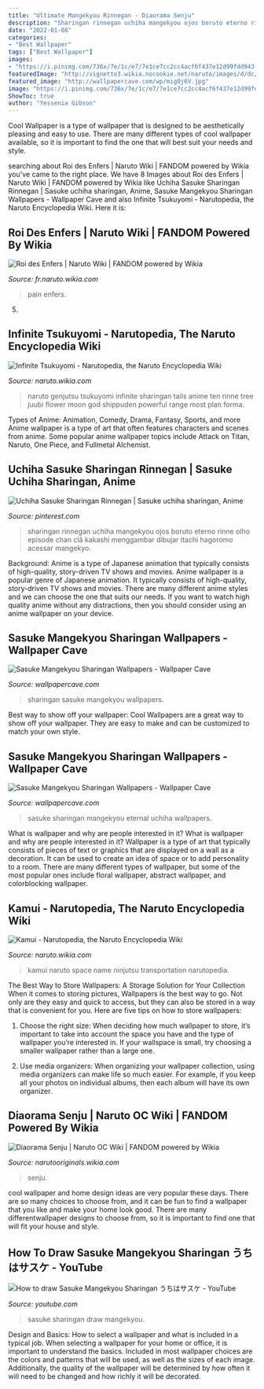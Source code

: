```yaml
---
title: "Ultimate Mangekyou Rinnegan - Diaorama Senju"
description: "Sharingan rinnegan uchiha mangekyou ojos boruto eterno rinne olho episode chan clã kakashi menggambar dibujar itachi hagoromo acessar mangekyo"
date: "2022-01-08"
categories:
- "Best Wallpaper"
tags: ["Best Wallpaper"]
images:
- "https://i.pinimg.com/736x/7e/1c/e7/7e1ce7cc2cc4acf6f437e12d99fdd943--sasuke-sharingan-naruto-shippuden.jpg"
featuredImage: "http://vignette3.wikia.nocookie.net/naruto/images/d/dc/Outer_Path.png/revision/latest?cb=20140319214348&amp;path-prefix=fr"
featured_image: "http://wallpapercave.com/wp/mig0j6V.jpg"
image: "https://i.pinimg.com/736x/7e/1c/e7/7e1ce7cc2cc4acf6f437e12d99fdd943--sasuke-sharingan-naruto-shippuden.jpg"
ShowToc: true
author: "Yessenia Gibson"
---
```



Cool Wallpaper is a type of wallpaper that is designed to be aesthetically pleasing and easy to use. There are many different types of cool wallpaper available, so it is important to find the one that will best suit your needs and style.

	

		
searching about Roi des Enfers | Naruto Wiki | FANDOM powered by Wikia you've came to the right place. We have 8 Images about Roi des Enfers | Naruto Wiki | FANDOM powered by Wikia like Uchiha Sasuke Sharingan Rinnegan | Sasuke uchiha sharingan, Anime, Sasuke Mangekyou Sharingan Wallpapers - Wallpaper Cave and also Infinite Tsukuyomi - Narutopedia, the Naruto Encyclopedia Wiki. Here it is:
		
    
## Roi Des Enfers | Naruto Wiki | FANDOM Powered By Wikia

<img loading=lazy src="http://vignette3.wikia.nocookie.net/naruto/images/d/dc/Outer_Path.png/revision/latest?cb=20140319214348&amp;path-prefix=fr" onerror="this.onerror=null;this.src='https://tse3.mm.bing.net/th?id=OIP.LILPqF0b7YsG9QpAxnWVdQHaEK&amp;pid=15.1';" alt="Roi des Enfers | Naruto Wiki | FANDOM powered by Wikia">

_Source: fr.naruto.wikia.com_

>pain enfers. 

	

5.

    
## Infinite Tsukuyomi - Narutopedia, The Naruto Encyclopedia Wiki

<img loading=lazy src="http://img4.wikia.nocookie.net/__cb20150209084748/naruto/images/0/00/Ten-Tails_Rinne_Sharingan.png" onerror="this.onerror=null;this.src='https://tse2.mm.bing.net/th?id=OIP.JDEDRWlkM4w3KrsynOMVEQHaEL&amp;pid=15.1';" alt="Infinite Tsukuyomi - Narutopedia, the Naruto Encyclopedia Wiki">

_Source: naruto.wikia.com_

>naruto genjutsu tsukuyomi infinite sharingan tails anime ten rinne tree juubi flower moon god shippuden powerful range most plan forma. 

	

Types of Anime: Animation, Comedy, Drama, Fantasy, Sports, and more
Anime wallpaper is a type of art that often features characters and scenes from anime. Some popular anime wallpaper topics include Attack on Titan, Naruto, One Piece, and Fullmetal Alchemist.

    
## Uchiha Sasuke Sharingan Rinnegan | Sasuke Uchiha Sharingan, Anime

<img loading=lazy src="https://i.pinimg.com/736x/7e/1c/e7/7e1ce7cc2cc4acf6f437e12d99fdd943--sasuke-sharingan-naruto-shippuden.jpg" onerror="this.onerror=null;this.src='https://tse3.mm.bing.net/th?id=OIP.vBtmBgnoOzbmKaq4_Mzs0QHaEK&amp;pid=15.1';" alt="Uchiha Sasuke Sharingan Rinnegan | Sasuke uchiha sharingan, Anime">

_Source: pinterest.com_

>sharingan rinnegan uchiha mangekyou ojos boruto eterno rinne olho episode chan clã kakashi menggambar dibujar itachi hagoromo acessar mangekyo. 

	

Background: Anime is a type of Japanese animation that typically consists of high-quality, story-driven TV shows and movies.
Anime wallpaper is a popular genre of Japanese animation. It typically consists of high-quality, story-driven TV shows and movies. There are many different anime styles and we can choose the one that suits our needs. If you want to watch high quality anime without any distractions, then you should consider using an anime wallpaper on your device.

    
## Sasuke Mangekyou Sharingan Wallpapers - Wallpaper Cave

<img loading=lazy src="https://wallpapercave.com/wp/6u4nkwL.jpg" onerror="this.onerror=null;this.src='https://tse3.mm.bing.net/th?id=OIP.h1nt1HxhN4QD6XEet4x7HgHaEo&amp;pid=15.1';" alt="Sasuke Mangekyou Sharingan Wallpapers - Wallpaper Cave">

_Source: wallpapercave.com_

>sharingan sasuke mangekyou wallpapers. 

	

Best way to show off your wallpaper:
Cool Wallpapers are a great way to show off your wallpaper. They are easy to make and can be customized to match your own style.

    
## Sasuke Mangekyou Sharingan Wallpapers - Wallpaper Cave

<img loading=lazy src="http://wallpapercave.com/wp/mig0j6V.jpg" onerror="this.onerror=null;this.src='https://tse3.mm.bing.net/th?id=OIP.aBmvEeVvw_2jPJP7xW3yMAHaFZ&amp;pid=15.1';" alt="Sasuke Mangekyou Sharingan Wallpapers - Wallpaper Cave">

_Source: wallpapercave.com_

>sasuke sharingan mangekyou eternal uchiha wallpapers. 

	

What is wallpaper and why are people interested in it?
What is wallpaper and why are people interested in it?
Wallpaper is a type of art that typically consists of pieces of text or graphics that are displayed on a wall as a decoration. It can be used to create an idea of space or to add personality to a room. There are many different types of wallpaper, but some of the most popular ones include floral wallpaper, abstract wallpaper, and colorblocking wallpaper.

    
## Kamui - Narutopedia, The Naruto Encyclopedia Wiki

<img loading=lazy src="http://static2.wikia.nocookie.net/__cb20120901061043/naruto/images/e/e2/Space_time_migration.png" onerror="this.onerror=null;this.src='https://tse1.mm.bing.net/th?id=OIP.LUh5LkCCc9nblSz9922O2wHaEK&amp;pid=15.1';" alt="Kamui - Narutopedia, the Naruto Encyclopedia Wiki">

_Source: naruto.wikia.com_

>kamui naruto space name ninjutsu transportation narutopedia. 

	

The Best Way to Store Wallpapers: A Storage Solution for Your Collection
When it comes to storing pictures, Wallpapers is the best way to go. Not only are they easy and quick to access, but they can also be stored in a way that is convenient for you. Here are five tips on how to store wallpapers:
1) Choose the right size: When deciding how much wallpaper to store, it’s important to take into account the space you have and the type of wallpaper you’re interested in. If your wallspace is small, try choosing a smaller wallpaper rather than a large one.

2) Use media organizers: When organizing your wallpaper collection, using media organizers can make life so much easier. For example, if you keep all your photos on individual albums, then each album will have its own organizer.

    
## Diaorama Senju | Naruto OC Wiki | FANDOM Powered By Wikia

<img loading=lazy src="https://vignette.wikia.nocookie.net/narutooriginals/images/3/30/Gentagan.png/revision/latest?cb=20160629174923" onerror="this.onerror=null;this.src='https://tse2.mm.bing.net/th?id=OIP.3-JREZSbjY3FCiV0kajBswHaHa&amp;pid=15.1';" alt="Diaorama Senju | Naruto OC Wiki | FANDOM powered by Wikia">

_Source: narutooriginals.wikia.com_

>senju. 

	

cool wallpaper and home design ideas are very popular these days. There are so many choices to choose from, and it can be fun to find a wallpaper that you like and make your home look good. There are many differentwallpaper designs to choose from, so it is important to find one that will fit your house and style.

    
## How To Draw Sasuke Mangekyou Sharingan うちはサスケ - YouTube

<img loading=lazy src="http://i1.ytimg.com/vi/tVpWMcatGJI/maxresdefault.jpg" onerror="this.onerror=null;this.src='https://tse3.mm.bing.net/th?id=OIP.r-5vWM0maeTmkAjmJLvr4wHaEK&amp;pid=15.1';" alt="How to draw Sasuke Mangekyou Sharingan うちはサスケ - YouTube">

_Source: youtube.com_

>sasuke sharingan draw mangekyou. 

	

Design and Basics: How to select a wallpaper and what is included in a typical job.
When selecting a wallpaper for your home or office, it is important to understand the basics. Included in most wallpaper choices are the colors and patterns that will be used, as well as the sizes of each image. Additionally, the quality of the wallpaper will be determined by how often it will need to be changed and how richly it will be decorated.

